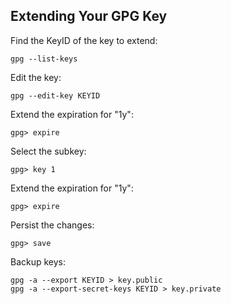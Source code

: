 ## Extending Your GPG Key

Find the KeyID of the key to extend:

```console
gpg --list-keys
```
Edit the key:

```console
gpg --edit-key KEYID
```

Extend the expiration for "1y":

```console
gpg> expire
```

Select the subkey:

```console
gpg> key 1
```

Extend the expiration for "1y":

```console
gpg> expire
```

Persist the changes:

```console
gpg> save
```

Backup keys:
```console
gpg -a --export KEYID > key.public
gpg -a --export-secret-keys KEYID > key.private
```
